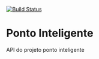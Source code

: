 [![Build Status](https://travis-ci.org/rafaleite/ponto-inteligente-api.svg?branch=master)](https://travis-ci.org/rafaleite/ponto-inteligente-api)

# Ponto Inteligente
API do projeto ponto inteligente
